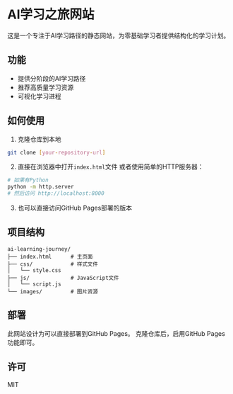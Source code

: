 # AI学习之旅网站

这是一个专注于AI学习路径的静态网站，为零基础学习者提供结构化的学习计划。

## 功能

- 提供分阶段的AI学习路径
- 推荐高质量学习资源
- 可视化学习进程

## 如何使用

1. 克隆仓库到本地
```bash
git clone [your-repository-url]
```

2. 直接在浏览器中打开`index.html`文件
   或者使用简单的HTTP服务器：
```bash
# 如果有Python
python -m http.server
# 然后访问 http://localhost:8000
```

3. 也可以直接访问GitHub Pages部署的版本

## 项目结构

```
ai-learning-journey/
├── index.html      # 主页面
├── css/            # 样式文件
│   └── style.css
├── js/             # JavaScript文件
│   └── script.js
└── images/         # 图片资源
```

## 部署

此网站设计为可以直接部署到GitHub Pages。
克隆仓库后，启用GitHub Pages功能即可。

## 许可

MIT 